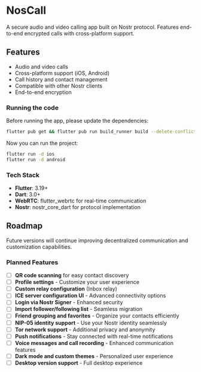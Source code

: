 # NosCall

A secure audio and video calling app built on Nostr protocol. Features end-to-end encrypted calls with cross-platform support.

## Features

- Audio and video calls
- Cross-platform support (iOS, Android)
- Call history and contact management
- Compatible with other Nostr clients
- End-to-end encryption

### Running the code

Before running the app, please update the dependencies:

```bash
flutter pub get && flutter pub run build_runner build --delete-conflicting-outputs
```

Now you can run the project:

```bash
flutter run -d ios
flutter run -d android
```

### Tech Stack

- **Flutter**: 3.19+
- **Dart**: 3.0+
- **WebRTC**: flutter_webrtc for real-time communication
- **Nostr**: nostr_core_dart for protocol implementation

## Roadmap

Future versions will continue improving decentralized communication and customization capabilities.

### Planned Features
- [ ] **QR code scanning** for easy contact discovery
- [ ] **Profile settings** - Customize your user experience
- [ ] **Custom relay configuration** (Inbox relay)
- [ ] **ICE server configuration UI** - Advanced connectivity options
- [ ] **Login via Nostr Signer** - Enhanced security
- [ ] **Import follower/following list** - Seamless migration
- [ ] **Friend grouping and favorites** - Organize your contacts efficiently
- [ ] **NIP-05 identity support** - Use your Nostr identity seamlessly
- [ ] **Tor network support** - Additional privacy and anonymity
- [ ] **Push notifications** - Stay connected with real-time notifications
- [ ] **Voice messages and call recording** - Enhanced communication features
- [ ] **Dark mode and custom themes** - Personalized user experience
- [ ] **Desktop version support** - Full desktop experience
